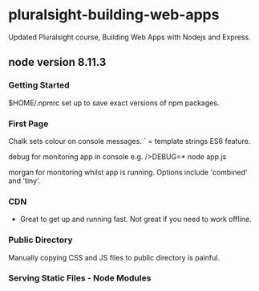 # pluralsight-building-web-apps
Updated Pluralsight course, Building Web Apps with Nodejs and Express.

## node version 8.11.3

### Getting Started

$HOME/.npmrc set up to save exact versions of npm packages.

### First Page

Chalk sets colour on console messages.
` = template strings ES6 feature.

debug for monitoring app in console e.g. />DEBUG=* node app.js

morgan for monitoring whilst app is running. Options include 'combined' and 'tiny'.

### CDN

- Great to get up and running fast. Not great if you need to work offline.

### Public Directory

Manually copying CSS and JS files to public directory is painful.

### Serving Static Files - Node Modules


